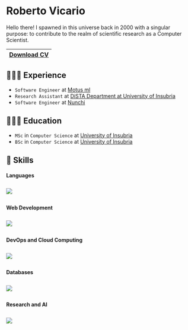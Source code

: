 # Roberto Vicario

Hello there! I spawned in this universe back in 2000 with a singular purpose: to contribute to the realm of scientific research as a Computer Scientist.

| <a href="https://github.com/robertovicario/robertovicario/blob/main/docs/robertovicario_CV.pdf" download>Download CV</a> |
| -- |

## 👨🏻‍💻 Experience

- `Software Engineer` at [Motus ml](https://www.motusml.com)
- `Research Assistant` at [DiSTA Department at University of Insubria
](https://www.uninsubria.it/rubrica/dipartimento-di-scienze-teoriche-e-applicate)
- `Software Engineer` at [Nunchi](https://www.nunchicommunication.com)

## 👨🏻‍🎓 Education

- `MSc` in `Computer Science` at [University of Insubria](https://www.uninsubria.it)
- `BSc` in `Computer Science` at [University of Insubria](https://www.uninsubria.it)

## 🚀 Skills

#### Languages

<img src="https://skillicons.dev/icons?i=java,c,cpp,python,js,bash&amp;theme=light" style="margin-top: 8px;margin-bottom: 8px;">

#### Web Development

<img src="https://skillicons.dev/icons?i=html,css,bootstrap,django,flask,wordpress&amp;theme=light" style="margin-top: 8px;margin-bottom: 8px;">

#### DevOps and Cloud Computing

<img src="https://skillicons.dev/icons?i=spring,docker,kubernetes,git,gcp,terraform&amp;theme=light" style="margin-top: 8px;margin-bottom: 8px;">

#### Databases

<img src="https://skillicons.dev/icons?i=mysql,postgres,sqlite,mongodb,hibernate,firebase&amp;theme=light" style="margin-top: 8px;margin-bottom: 8px;">

#### Research and AI

<img src="https://skillicons.dev/icons?i=r,scala,matlab,sklearn,pytorch,tensorflow&amp;theme=light" style="margin-top: 8px;margin-bottom: 8px;">
